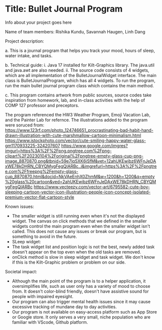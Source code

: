 # Title: Bullet Journal Program

Info about your project goes here

Name of team members: Rishika Kundu, Savannah Haugen, Linh Dang

Project description: 

a. This is a journal program that helps you track your mood, hours of sleep, water intake, and tasks.

b. Technical guide: 
    i. Java 17 installed for Kilt-Graphics library. The java.util and java.awt are also needed. 
    ii. The source code consists of 4 widgets, which are all implementation of the BulletJournalWidget interface. The main class is BulletJournalProgram, which has all 4 widgets.
    To run the program, run the main bullet journal program class which contains the main method.

c. This program contains artwork from public sources, source codes take inspiration from homework, lab, and in-class activities with the help of COMP 127 professor and preceptors.

The program referenced the HW3 Weather Program, Emoji Vacation Lab, and the Painter Lab for refernce. 
The illustrations added to the program were soruced from:
https://www.123rf.com/photo_124746651_procrastinating-bad-habit-hand-drawn-illustration-with-cute-marshmallow-cartoon-minimalism.html
https://www.istockphoto.com/vector/cute-smiling-happy-water-glass-gm1170933225-324207607
https://www.google.com/imgres?imgurl=https%3A%2F%2Fpng.pngtree.com%2Fpng-clipart%2F20230104%2Foriginal%2Fpngtree-empty-glass-cup-png-image_8870870.png&tbnid=59e7lqSXK6jSfM&vet=12ahUKEwibz6WFnJeDAxWE78kDHRN_CBYQMygFegQIARBc..i&imgrefurl=https%3A%2F%2Fpngtree.com%2Ffreepng%2Fempty-glass-cup_8870870.html&docid=NkVAeEnhX0ZhmM&w=1200&h=1200&q=empty%20glass%20cartoon&ved=2ahUKEwibz6WFnJeDAxWE78kDHRN_CBYQMygFegQIARBc
https://www.vecteezy.com/vector-art/6795582-cute-boy-sleeping-cartoon-vector-icon-illustration-people-icon-concept-isolated-premium-vector-flat-cartoon-style

Known issues:

- The smaller widget is still running even when it's not the displayed widget. The canvas on click methods that we defined in the smaller widgets control the main program even when the smaller widget isn't called. This does not cause any issues or break our program, but is something to avoid in the future. 
- SLeep widget:
- The task widget list and position logic is not the best, newly added task doesn't appear on the top even when the old tasks are removed.
- onClick method is slow in sleep widget and task widget. We don't know if this is the Kilt-Graphic problem or problem on our side. 

Societal impact: 
- Although the main point of the program is to a helper application, it oversimplifies life, such as user only has a variety of mood to choose from. It doesn't color-blind friendly, doesn't have assistive sound for people with impaired eyesight.
- Our program can also trigger mental health issues since it may cause excessive tracking of mundane day to day activities. 
- Our program is not available on easy-access platform such as App Store or Google store. It only serves a very small, niche population who are familiar with VScode, Github platform.


